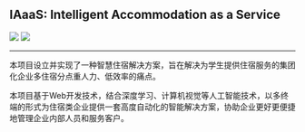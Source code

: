 ## IAaaS: Intelligent Accommodation as a Service

![](https://img.shields.io/badge/language-golang-blue.svg)
![](https://img.shields.io/badge/license-Apache_2.0-green.svg)

----

本项目设立并实现了一种智慧住宿解决方案，旨在解决为学生提供住宿服务的集团化企业多住宿分点重人力、低效率的痛点。

本项目基于Web开发技术，结合深度学习、计算机视觉等人工智能技术，以多终端的形式为住宿类企业提供一套高度自动化的智能解决方案，协助企业更好更便捷地管理企业内部人员和服务客户。
